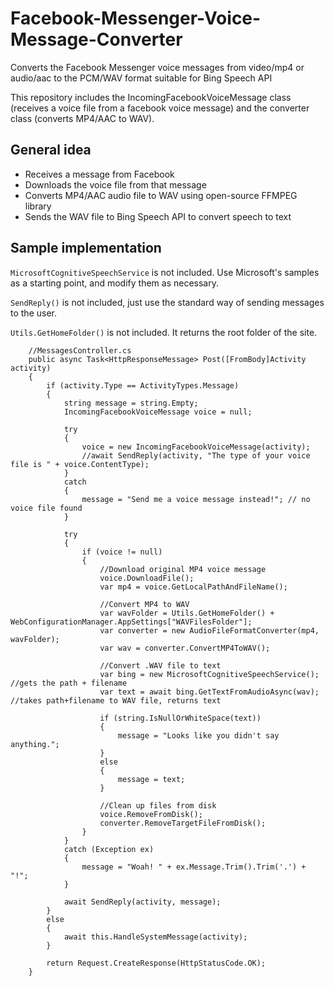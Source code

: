 # Facebook-Messenger-Voice-Message-Converter
Converts the Facebook Messenger voice messages from video/mp4 or audio/aac to the PCM/WAV format suitable for Bing Speech API

This repository includes the IncomingFacebookVoiceMessage class (receives a voice file from a facebook voice message) and the converter class (converts MP4/AAC to WAV).

## General idea

* Receives a message from Facebook
* Downloads the voice file from that message
* Converts MP4/AAC audio file to WAV using open-source FFMPEG library
* Sends the WAV file to Bing Speech API to convert speech to text

## Sample implementation

`MicrosoftCognitiveSpeechService` is not included. Use Microsoft's samples as a starting point, and modify them as necessary.

`SendReply()` is not included, just use the standard way of sending messages to the user. 

`Utils.GetHomeFolder()` is not included. It returns the root folder of the site. 

        //MessagesController.cs
        public async Task<HttpResponseMessage> Post([FromBody]Activity activity)
        {
            if (activity.Type == ActivityTypes.Message)
            {
                string message = string.Empty;
                IncomingFacebookVoiceMessage voice = null;
                
                try
                {
                    voice = new IncomingFacebookVoiceMessage(activity);
                    //await SendReply(activity, "The type of your voice file is " + voice.ContentType);
                }
                catch
                {
                    message = "Send me a voice message instead!"; // no voice file found
                }

                try
                {
                    if (voice != null)
                    {
                        //Download original MP4 voice message
                        voice.DownloadFile();
                        var mp4 = voice.GetLocalPathAndFileName();

                        //Convert MP4 to WAV
                        var wavFolder = Utils.GetHomeFolder() + WebConfigurationManager.AppSettings["WAVFilesFolder"];
                        var converter = new AudioFileFormatConverter(mp4, wavFolder);
                        var wav = converter.ConvertMP4ToWAV();

                        //Convert .WAV file to text
                        var bing = new MicrosoftCognitiveSpeechService(); //gets the path + filename
                        var text = await bing.GetTextFromAudioAsync(wav); //takes path+filename to WAV file, returns text

                        if (string.IsNullOrWhiteSpace(text))
                        {
                            message = "Looks like you didn't say anything.";
                        }
                        else
                        {
                            message = text;
                        }

                        //Clean up files from disk
                        voice.RemoveFromDisk();
                        converter.RemoveTargetFileFromDisk();
                    }
                }
                catch (Exception ex)
                {
                    message = "Woah! " + ex.Message.Trim().Trim('.') + "!";
                }

                await SendReply(activity, message);
            }
            else
            {
                await this.HandleSystemMessage(activity);
            }

            return Request.CreateResponse(HttpStatusCode.OK);
        }
